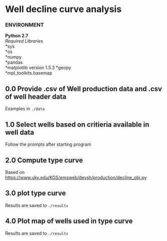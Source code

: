 # Well decline curve analysis  
### ENVIRONMENT  
**Python 2.7**  
*Required Libraries*  
*sys  
*os  
*numpy  
*pandas  
*matplotlib version 1.5.3
*geopy  
*mpl_toolkits.basemap  
  
## 0.0 Provide .csv of Well production data and .csv of well header data
Examples in `./data` 

## 1.0 Select wells based on critieria available in well data  
Follow the prompts after starting program  
  
## 2.0 Compute type curve  
Based on https://www.uky.edu/KGS/emsweb/devsh/production/decline_obj.py  
  
## 3.0 plot type curve  
Results are saved to `./results`  

## 4.0 Plot map of wells used in type curve  
Results are saved to `./results`  